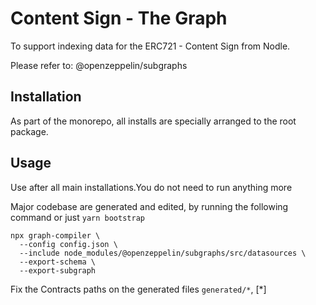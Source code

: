 # Content Sign - The Graph

To support indexing data for the ERC721 - Content Sign from Nodle.

Please refer to: @openzeppelin/subgraphs

## Installation

As part of the monorepo, all installs are specially arranged to the root package.

## Usage

Use after all main installations.You do not need to run anything more

Major codebase are generated and edited, by running the following command or just `yarn bootstrap`

```
npx graph-compiler \
  --config config.json \
  --include node_modules/@openzeppelin/subgraphs/src/datasources \
  --export-schema \
  --export-subgraph
```

Fix the Contracts paths on the generated files `generated/*`, [*]


